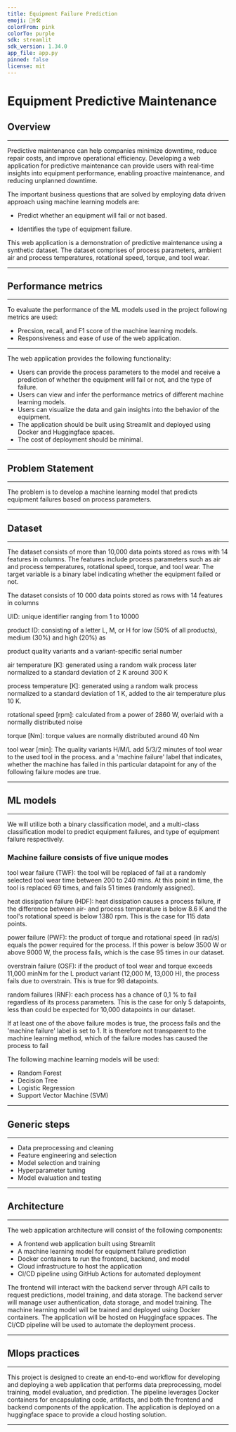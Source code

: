 ```yaml
---
title: Equipment Failure Prediction
emoji: 👷‍♀️🛠️
colorFrom: pink
colorTo: purple
sdk: streamlit
sdk_version: 1.34.0
app_file: app.py
pinned: false
license: mit
---
```


# Equipment Predictive Maintenance

## Overview

---

Predictive maintenance can help companies minimize downtime, reduce repair costs, and improve operational efficiency. Developing a web application for predictive maintenance can provide users with real-time insights into equipment performance, enabling proactive maintenance, and reducing unplanned downtime.

The important business questions that are solved by employing data driven approach using machine learning models are:

- Predict whether an equipment will fail or not based.

- Identifies the type of equipment failure.

This web application is a demonstration of predictive maintenance using a synthetic dataset.  The dataset comprises of process parameters, ambient air and process temperatures, rotational speed, torque, and tool wear. 

---

## Performance metrics

---

To evaluate the performance of the ML models used in the project following metrics are used:

- Precsion, recall, and F1 score of the machine learning models.
- Responsiveness and ease of use of the web application.

---

The web application provides the following functionality:

- Users can provide the process parameters to the model and receive a prediction of whether the equipment will fail or not, and the type of failure.
- Users can view and infer the performance metrics of different machine learning models.
- Users can visualize the data and gain insights into the behavior of the equipment.
- The application should be built using Streamlit and deployed using Docker and Huggingface spaces.
- The cost of deployment should be minimal.

---

## Problem Statement

---

The problem is to develop a machine learning model that predicts equipment failures based on process parameters.

---
## Dataset
---

The dataset consists of more than 10,000 data points stored as rows with 14 features in columns. The features include process parameters such as air and process temperatures, rotational speed, torque, and tool wear. The target variable is a binary label indicating whether the equipment failed or not.

The dataset consists of 10 000 data points stored as rows with 14 features in columns

UID: unique identifier ranging from 1 to 10000

product ID: consisting of a letter L, M, or H for low (50% of all products), medium (30%) and high (20%) as

product quality variants and a variant-specific serial number

air temperature [K]: generated using a random walk process later normalized to a standard deviation of 2 K around 300 K

process temperature [K]: generated using a random walk process normalized to a standard deviation of 1 K, added to the air temperature plus 10 K.

rotational speed [rpm]: calculated from a power of 2860 W, overlaid with a normally distributed noise

torque [Nm]: torque values are normally distributed around 40 Nm

tool wear [min]: The quality variants H/M/L add 5/3/2 minutes of tool wear to the used tool in the process. and a 'machine failure' label that indicates, whether the machine has failed in this particular datapoint for any of the following failure modes are true.


---
## ML models
---
We will utilize both a binary classification model, and a multi-class classification model to predict equipment failures, and type of equipment failure respectively. 

### Machine failure consists of five unique modes
tool wear failure (TWF): the tool will be replaced of fail at a randomly selected tool wear time between 200 to 240 mins. At this point in time, the tool is replaced 69 times, and fails 51 times (randomly assigned).

heat dissipation failure (HDF): heat dissipation causes a process failure, if the difference between air- and process temperature is below 8.6 K and the tool's rotational speed is below 1380 rpm. This is the case for 115 data points.

power failure (PWF): the product of torque and rotational speed (in rad/s) equals the power required for the process. If this power is below 3500 W or above 9000 W, the process fails, which is the case 95 times in our dataset.

overstrain failure (OSF): if the product of tool wear and torque exceeds 11,000 minNm for the L product variant (12,000 M, 13,000 H), the process fails due to overstrain. This is true for 98 datapoints.

random failures (RNF): each process has a chance of 0,1 % to fail regardless of its process parameters. This is the case for only 5 datapoints, less than could be expected for 10,000 datapoints in our dataset.

If at least one of the above failure modes is true, the process fails and the 'machine failure' label is set to 1. It is therefore not transparent to the machine learning method, which of the failure modes has caused the process to fail

The following machine learning models will be used:

- Random Forest
- Decision Tree
- Logistic Regression
- Support Vector Machine (SVM)
---
## Generic steps
---
- Data preprocessing and cleaning
- Feature engineering and selection
- Model selection and training
- Hyperparameter tuning
- Model evaluation and testing
---
## Architecture
---
The web application architecture will consist of the following components:

- A frontend web application built using Streamlit
- A machine learning model for equipment failure prediction
- Docker containers to run the frontend, backend, and model
- Cloud infrastructure to host the application
- CI/CD pipeline using GitHub Actions for automated deployment

The frontend will interact with the backend server through API calls to request predictions, model training, and data storage. The backend server will manage user authentication, data storage, and model training. The machine learning model will be trained and deployed using Docker containers. The application will be hosted on Huggingface sppaces. The CI/CD pipeline will be used to automate the deployment process.

---

## Mlops practices

---

This project is designed to create an end-to-end workflow for developing and deploying a web application that performs data preprocessing, model training, model evaluation, and prediction. The pipeline leverages Docker containers for encapsulating code, artifacts, and both the frontend and backend components of the application. The application is deployed on a huggingface space to provide a cloud hosting solution.

---
